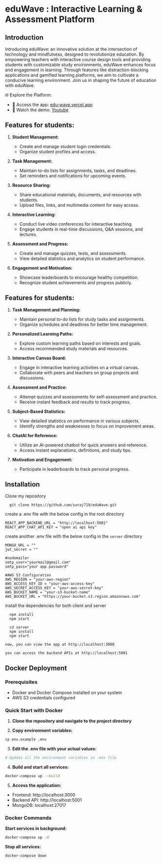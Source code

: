 # eduWave : Interactive Learning & Assessment Platform
## Introduction
Introducing eduWave: an innovative solution at the intersection of technology and mindfulness, designed to revolutionize education. By empowering teachers with interactive course design tools and providing students with customizable study environments, eduWave enhances focus and engagement in learning. Through features like distraction-blocking applications and gamified learning platforms, we aim to cultivate a conducive learning environment. Join us in shaping the future of education with eduWave.

🌐 Explore the Platform:
- 🔗 Access the app: [edu-wave.vercel.app](https://edu-wave.vercel.app)
- 🎥 Watch the demo: [Youtube](https://www.youtube.com/watch?v=jmVAoCwxQFg)


## Features for students:
1. **Student Management:**
   - Create and manage student login credentials.
   - Organize student profiles and access.

2. **Task Management:**
   - Maintain to-do lists for assignments, tasks, and deadlines.
   - Set reminders and notifications for upcoming events.

3. **Resource Sharing:**
   - Share educational materials, documents, and resources with students.
   - Upload files, links, and multimedia content for easy access.

4. **Interactive Learning:**
   - Conduct live video conferences for interactive teaching.
   - Engage students in real-time discussions, Q&A sessions, and lectures.

5. **Assessment and Progress:**
   - Create and manage quizzes, tests, and assessments.
   - View detailed statistics and analytics on student performance.

6. **Engagement and Motivation:**
   - Showcase leaderboards to encourage healthy competition.
   - Recognize student achievements and progress publicly.

## Features for students:
1. **Task Management and Planning:**
   - Maintain personal to-do lists for study tasks and assignments.
   - Organize schedules and deadlines for better time management.

2. **Personalized Learning Paths:**
   - Explore custom learning paths based on interests and goals.
   - Access recommended study materials and resources.

3. **Interactive Canvas Board:**
   - Engage in interactive learning activities on a virtual canvas.
   - Collaborate with peers and teachers on group projects and discussions.

4. **Assessment and Practice:**
   - Attempt quizzes and assessments for self-assessment and practice.
   - Receive instant feedback and results to track progress.

5. **Subject-Based Statistics:**
   - View detailed statistics on performance in various subjects.
   - Identify strengths and weaknesses to focus on improvement areas.

6. **ChatAI for Reference:**
   - Utilize an AI-powered chatbot for quick answers and reference.
   - Access instant explanations, definitions, and study tips.

7. **Motivation and Engagement:**
   - Participate in leaderboards to track personal progress.

## Installation
Clone my repository
```
  git clone https://github.com/suraj719/eduWave.git
```
create a .env file with the below config in the root directory
```
REACT_APP_BACKEND_URL = "http://localhost:5001"
REACT_APP_CHAT_API_KEY = "open ai api key"
```
create another .env file with the below config in the ```server``` directory
```
MONGO_URL = ""
jwt_secret = ""

#nodemailer
smtp_user="yourmail@gmail.com"
smtp_pass="your app password"

#AWS S3 Configuration
AWS_REGION = "your-aws-region"
AWS_ACCESS_KEY_ID = "your-aws-access-key"
AWS_SECRET_ACCESS_KEY = "your-aws-secret-key"
AWS_BUCKET_NAME = "your-s3-bucket-name"
AWS_BUCKET_URL = "https://your-bucket.s3.region.amazonaws.com"
```
install the dependencies for both client and server
```
  npm install
  npm start
```
```
  cd server
  npm install
  npm start
```
```
now, you can view the app at http://localhost:3000
```
```
you can access the backend APIs at http://localhost:5001
```

## Docker Deployment

### Prerequisites
- Docker and Docker Compose installed on your system
- AWS S3 credentials configured

### Quick Start with Docker

1. **Clone the repository and navigate to the project directory**

2. **Copy environment variables:**
```bash
cp env.example .env
```

3. **Edit the .env file with your actual values:**
```bash
# Update all the environment variables in .env file
```

4. **Build and start all services:**
```bash
docker-compose up --build
```

5. **Access the application:**
- Frontend: http://localhost:3000
- Backend API: http://localhost:5001
- MongoDB: localhost:27017

### Docker Commands

**Start services in background:**
```bash
docker-compose up -d
```

**Stop all services:**
```bash
docker-compose down
```